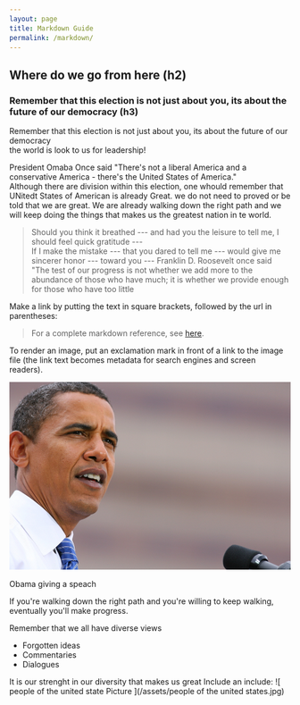 ```yaml
---
layout: page
title: Markdown Guide
permalink: /markdown/
---
```


## Where do we go from here (h2)

### Remember that this election is not just about you, its about the future of our democracy (h3)

Remember that this election is not just about you, its about the future of our democracy   
the world is look to us for leadership!

President Omaba Once said "There's not a liberal America and a conservative America - there's the United States of America."  
Although there are division within this election, one whould remember that UNitedt States of American is already Great. we do not need to proved or be told that we are great. We are already walking down the right path and we will keep doing the things that makes us the greatest nation in te world.



> Should you think it breathed --- and had you the leisure to tell me, I should feel quick gratitude ---  
> If I make the mistake --- that you dared to tell me --- would give me sincerer honor --- toward you --- 
>Franklin D. Roosevelt once said "The test of our progress is not whether we add more to the abundance of those who have much; it is whether we provide enough for those who have too little 

Make a link by putting the text in square brackets, followed by the url in parentheses:

> For a complete markdown reference, see [here](http://kramdown.gettalong.org/syntax.html#link-definitions).

To render an image, put an exclamation mark in front of a link to the image file (the link text becomes metadata for search engines and screen readers).

![ Obama Picture ](/assets/image.jpg)

Obama giving a speach


If you're walking down the right path and you're willing to keep walking, eventually you'll make progress.

 Remember that we all have diverse views 

- Forgotten ideas
- Commentaries
- Dialogues


It is our strenght in our diversity that makes us great
Include an include:
![ people of the united state Picture ](/assets/people of the united states.jpg)


